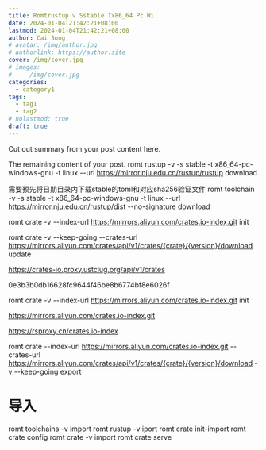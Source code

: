 ```yaml
---
title: Romtrustup v Sstable Tx86_64 Pc Wi
date: 2024-01-04T21:42:21+08:00
lastmod: 2024-01-04T21:42:21+08:00
author: Cai Song
# avatar: /img/author.jpg
# authorlink: https://author.site
cover: /img/cover.jpg
# images:
#   - /img/cover.jpg
categories:
  - category1
tags:
  - tag1
  - tag2
# nolastmod: true
draft: true
---
```


Cut out summary from your post content here.

<!--more-->

The remaining content of your post.
romt rustup -v -s stable -t x86_64-pc-windows-gnu -t linux --url https://mirror.nju.edu.cn/rustup/rustup download

需要预先将日期目录内下载stable的toml和对应sha256验证文件
romt toolchain -v -s stable -t x86_64-pc-windows-gnu -t linux --url https://mirror.nju.edu.cn/rustup/dist --no-signature download

romt crate -v --index-url https://mirrors.aliyun.com/crates.io-index.git  init

romt crate -v --keep-going --crates-url https://mirrors.aliyun.com/crates/api/v1/crates/{crate}/{version}/download update



https://crates-io.proxy.ustclug.org/api/v1/crates

0e3b3b0db16628fc9644f46be8b6774bf8e6026f

romt crate -v --index-url https://mirrors.aliyun.com/crates.io-index.git init

https://mirrors.aliyun.com/crates.io-index.git

https://rsproxy.cn/crates.io-index

romt crate --index-url https://mirrors.aliyun.com/crates.io-index.git --crates-url https://mirrors.aliyun.com/crates/api/v1/crates/{crate}/{version}/download   -v --keep-going export


# 导入
romt toolchains -v import
romt rustup -v iport
romt crate init-import
romt crate config
romt crate -v import
romt crate serve



